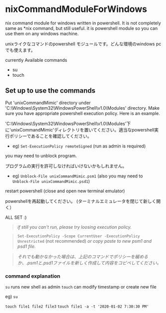 # nixCommandModuleForWindows
nix command module for windows written in powershell. It is not completely same as *nix command, but still useful.
it is powershell module so you can use them on any windows machine.

unixライクなコマンドのpowershell モジュールです。どんな環境のwindows pcでも使えます。

currently Available commands
* su
* touch

## Set up to use the commands
Put 'unixCommandMimic' directory under 'C:\Windows\System32\WindowsPowerShell\v1.0\Modules' directory. Make sure you have appropriate powershell execution policy. Here is an example.

'C:\Windows\System32\WindowsPowerShell\v1.0\Modules'下に'unixCommandMimic'ディレクトリを置いてください。適当なpowershell実行ポリシーであることを確認してください。

* eg)
`Set-ExecutionPolicy remoteSigned`   (run as admin is required)

you may need to unblock program.

プログラムの実行を許可しなければいけないかもしれません。

* eg)
`Unblock-File unixCommandMimic.psm1` (also you may need to `Unblock-File unixCommandMimic.psd1`)

restart powershell (close and open new terminal emulator)

powershellを再起動してください。 (ターミナルエミュレータを閉じて新しく開く）

ALL SET :)

>*if still you can't run, please try loosing execution policy.*

>`Set-ExecutionPolicy -Scope CurrentUser -ExecutionPolicy Unrestricted` (not recommended)
*or copy paste to new psm1 and psd1 file.*

>_それでも動かなかった場合は、上記のコマンドでポリシーを緩めるか、.psm1と.psd1ファイルを新しく作成して内容をコピペしてください。_

### command explanation
`su` runs new shell as admin
`touch` can modify timestamp or create new file

eg)
`su`

`touch file1 file2 file3`
`touch file1 -a -t '2020-01-02 7:30:30 PM'`
